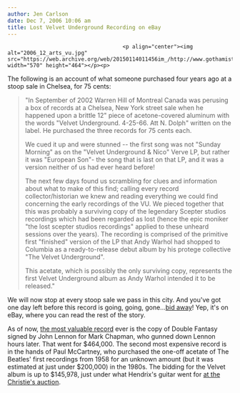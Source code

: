 ```yaml
---
author: Jen Carlson
date: Dec 7, 2006 10:06 am
title: Lost Velvet Underground Recording on eBay
---
```


	
										<p align="center"><img alt="2006_12_arts_vu.jpg" src="https://web.archive.org/web/20150114011456im_/http://www.gothamist.com/attachments/arts_jen/2006_12_arts_vu.jpg" width="570" height="464"></p><p>
The following is an account of what someone purchased four years ago at a stoop sale in Chelsea, for 75 cents: 

</p><blockquote>&quot;In September of 2002 Warren Hill of Montreal Canada was perusing a box of records at a Chelsea, New York street sale when he happened upon a brittle 12&quot; piece of acetone-covered aluminum with the words &quot;Velvet Underground. 4-25-66. Att N. Dolph&quot; written on the label.  He purchased the three records for 75 cents each.
<p>
We cued it up and were stunned  -- the first song was not &quot;Sunday Morning&quot; as on the &quot;Velvet Underground &amp; Nico&quot; Verve LP, but rather it was &quot;European Son&quot;- the song that is last on that LP, and it was a version neither of us had ever heard before! 
</p><p>
The next few days found us scrambling for clues and information about what to make of this find; calling every record collector/historian we knew and reading everything we could find concerning the early recordings of the VU.  We pieced together that this was probably a surviving copy of the legendary Scepter studios recordings which had been regarded as lost (hence the epic moniker &quot;the lost scepter studios recordings&quot; applied to these unheard sessions over the years).  The recording is comprised of the primitive first &quot;finished&quot; version of the LP that Andy Warhol had shopped to Columbia as a ready-to-release debut album by his protege collective &quot;The Velvet Underground&quot;.
</p><p>
This acetate, which is possibly the only surviving copy, represents the first Velvet Underground album as Andy Warhol intended it to be released.&quot;</p></blockquote>

<p>We will now stop at every stoop sale we pass in this city. And you&apos;ve got one day left before this record is going, going, gone...<a href="https://web.archive.org/web/20150114011456/http://cgi.ebay.com/VELVET-UNDERGROUND-NICO-1966-Acetate-LP-ANDY-WARHOL_W0QQitemZ300054910309QQcmdZViewItem">bid away</a>! Yep, it&apos;s on eBay, where you can read the rest of the story. </p>

<p>As of now, <a href="https://web.archive.org/web/20150114011456/http://news.bbc.co.uk/1/hi/entertainment/music/3247408.stm">the most valuable record</a> ever is the copy of Double Fantasy signed by John Lennon for Mark Chapman, who gunned down Lennon hours later. That went for $464,000. The second most expensive record is in the hands of Paul McCartney, who purchased the one-off acetate of The Beatles&apos; first recordings from 1958 for an unknown amount (but it was estimated at just under $200,000) in the 1980s. The bidding for the Velvet album is up to $145,978, just under what Hendrix&apos;s guitar went for <a href="https://web.archive.org/web/20150114011456/http://www.gothamist.com/archives/2006/12/05/going_going_gon.php">at the Christie&apos;s auction</a>. </p>					
										
									
				